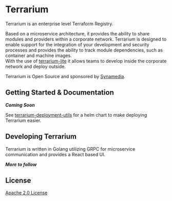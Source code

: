 # Terrarium

Terrarium is an enterprise level Terraform Registry.

Based on a microservice architecture, it provides the ability to share modules and providers within a corporate network.
Terrarium is designed to enable support for the integration of your development and security processes and provides the ability to track module dependencies, such as container and machine images.  
With the use of [terrarium-lite](https://github.com/terrariumcloud/terrarium-lite) it allows teams to develop inside the corporate network and deploy outside.

Terrarium is Open Source and sponsored by [Synamedia](https://www.synamedia.com).

Getting Started & Documentation
---
___Coming Soon___

See [terrarium-deployment-utils](https://github.com/terrariumcloud/terrarium-deployment-utils) for a helm chart to make deploying Terrarium easier. 


Developing Terrarium
---
Terrarium is written in Golang utilizing GRPC for microservice communication and provides a React based UI.

___More to follow___

License
---
[Apache 2.0 License]()